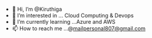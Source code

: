 - 👋 Hi, I’m @Kiruthiga
- 👀 I’m interested in ... Cloud Computing & Devops 
- 🌱 I’m currently learning ...Azure and AWS
- 📫 How to reach me ...@mailpersonal807@gmail.com

<!---
Krishpluto/Krishpluto is a ✨ special ✨ repository because its `README.md` (this file) appears on your GitHub profile.
You can click the Preview link to take a look at your changes.
--->
